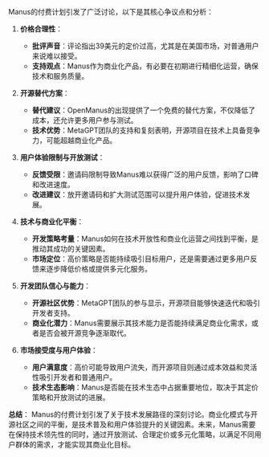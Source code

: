 Manus的付费计划引发了广泛讨论，以下是其核心争议点和分析：

1. **价格合理性**：
   - **批评声音**：评论指出39美元的定价过高，尤其是在美国市场，对普通用户来说难以接受。
   - **支持观点**：Manus作为商业化产品，有必要在初期进行精细化运营，确保技术和服务质量。

2. **开源替代方案**：
   - **替代建议**：OpenManus的出现提供了一个免费的替代方案，不仅降低了成本，还允许更多用户参与测试。
   - **技术优势**：MetaGPT团队的支持和复刻表明，开源项目在技术上具备竞争力，可能超越商业化产品。

3. **用户体验限制与开放测试**：
   - **反馈受限**：邀请码限制导致Manus难以获得广泛的用户反馈，影响了口碑和改进速度。
   - **改进建议**：放开邀请码和扩大测试范围可以提升用户体验，促进技术发展。

4. **技术与商业化平衡**：
   - **开发策略考量**：Manus如何在技术开放性和商业化运营之间找到平衡，是推动其成功的关键因素。
   - **市场定位**：高价策略是否能持续吸引目标用户，还是需要通过更多用户反馈来逐步降低价格或提供多元化服务。

5. **开发团队信心与能力**：
   - **开源社区优势**：MetaGPT团队的参与显示，开源项目能够快速迭代和吸引开发者支持。
   - **商业化潜力**：Manus需要展示其技术能力是否能持续满足商业化需求，或者是否会被开源竞争逐渐取代。

6. **市场接受度与用户体验**：
   - **用户满意度**：高价可能导致用户流失，而开源项目则通过成本效益和灵活性吸引开发者和普通用户。
   - **技术生态影响**：Manus是否能在技术生态中占据重要地位，取决于其定价策略和开放测试的进展。

**总结**：
Manus的付费计划引发了关于技术发展路径的深刻讨论。商业化模式与开源社区之间的平衡，是技术普及和用户体验提升的关键因素。未来，Manus需要在保持技术领先性的同时，通过开放测试、合理定价或多元化策略，以满足不同用户群体的需求，才能实现其商业化目标。